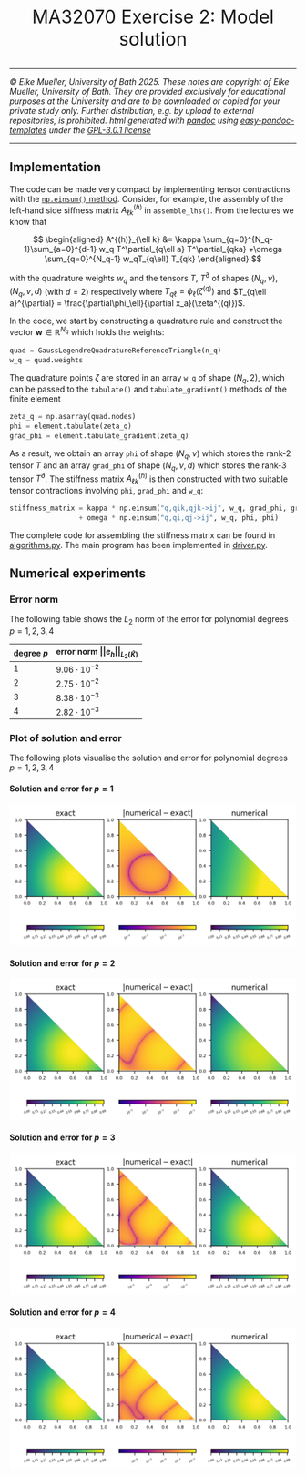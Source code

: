 <div align="center">
  <p style="font-size:32px;">MA32070 Exercise 2: Model solution</p>
</div>

----

*&#169; Eike Mueller, University of Bath 2025. These notes are copyright of Eike Mueller, University of Bath. They are provided exclusively for educational purposes at the University and are to be downloaded or copied for your private study only. Further distribution, e.g. by upload to external repositories, is prohibited. html generated with [pandoc](https://pandoc.org/) using [easy-pandoc-templates](https://github.com/ryangrose/easy-pandoc-templates) under the [GPL-3.0.1 license](https://github.com/ryangrose/easy-pandoc-templates?tab=GPL-3.0-1-ov-file#readme)*

----
## Implementation

The code can be made very compact by implementing tensor contractions with the [`np.einsum()` method](https://numpy.org/doc/stable/reference/generated/numpy.einsum.html). Consider, for example, the assembly of the left-hand side siffness matrix $A^{(h)}_{\ell k}$ in `assemble_lhs()`. From the lectures we know that

$$
\begin{aligned}
A^{(h)}_{\ell k} &=  \kappa \sum_{q=0}^{N_q-1}\sum_{a=0}^{d-1} w_q  T^\partial_{q\ell a} T^\partial_{qka} 
+\omega \sum_{q=0}^{N_q-1} w_qT_{q\ell} T_{qk}
\end{aligned}
$$

with the quadrature weights $w_q$ and the tensors $T$, $T^\partial$ of shapes $(N_q,\nu)$, $(N_q,\nu,d)$ (with $d=2$) respectively where $T_{q\ell} = \phi_\ell(\zeta^{(q)})$ and $T_{q\ell a}^{\partial} = \frac{\partial\phi_\ell}{\partial x_a}(\zeta^{(q)})$.

In the code, we start by constructing a quadrature rule and construct the vector $\boldsymbol{w}\in\mathbb{R}^{N_q}$ which holds the weights:
```Python
quad = GaussLegendreQuadratureReferenceTriangle(n_q)
w_q = quad.weights
```
The quadrature points $\zeta$ are stored in an array `w_q` of shape $(N_q,2)$, which can be passed to the `tabulate()` and `tabulate_gradient()` methods of the finite element

```Python
zeta_q = np.asarray(quad.nodes)
phi = element.tabulate(zeta_q)
grad_phi = element.tabulate_gradient(zeta_q)
```

As a result, we obtain an array `phi` of shape $(N_q,\nu)$ which stores the rank-2 tensor $T$ and an array `grad_phi` of shape $(N_q,\nu,d)$ which stores the rank-3 tensor $T^\partial$. The stiffness matrix $A^{(h)}_{\ell k}$ is then constructed with two suitable tensor contractions involving `phi`, `grad_phi` and `w_q`:

```Python
stiffness_matrix = kappa * np.einsum("q,qik,qjk->ij", w_q, grad_phi, grad_phi) 
                 + omega * np.einsum("q,qi,qj->ij", w_q, phi, phi)
```

The complete code for assembling the stiffness matrix can be found in [algorithms.py](algorithms.py). The main program has been implemented in [driver.py](driver.py).

## Numerical experiments

### Error norm
The following table shows the $L_2$ norm of the error for polynomial degrees $p=1,2,3,4$

| degree $p$ | error norm $\|\|e_h\|\|_{L_2(\widehat{K})}$ |
| ---------- | ---------------------------- |
|         1  |          $9.06\cdot 10^{-2}$ |
|         2  |          $2.75\cdot 10^{-2}$ |
|         3  |          $8.38\cdot 10^{-3}$ |
|         4  |          $2.82\cdot 10^{-3}$ |

### Plot of solution and error
The following plots visualise the solution and error for polynomial degrees $p=1,2,3,4$

#### Solution and error for $p=1$
![Solution and error for $p=1$](triangle_solution_01.png)

#### Solution and error for $p=2$
![Solution and error for $p=2$](triangle_solution_02.png)

#### Solution and error for $p=3$
![Solution and error for $p=3$](triangle_solution_03.png)

#### Solution and error for $p=4$
![Solution and error for $p=4$](triangle_solution_04.png)
